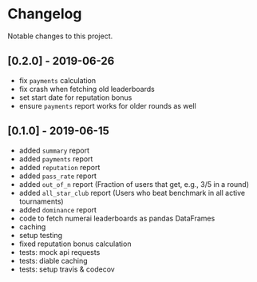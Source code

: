 # Changelog
Notable changes to this project.

## [0.2.0] - 2019-06-26
- fix `payments` calculation
- fix crash when fetching old leaderboards
- set start date for reputation bonus
- ensure `payments` report works for older rounds as well

## [0.1.0] - 2019-06-15
- added `summary` report
- added `payments` report
- added `reputation` report
- added `pass_rate` report
- added `out_of_n` report (Fraction of users that get, e.g., 3/5 in a round)
- added `all_star_club` report (Users who beat benchmark in all active tournaments)
- added `dominance` report
- code to fetch numerai leaderboards as pandas DataFrames
- caching
- setup testing
- fixed reputation bonus calculation
- tests: mock api requests
- tests: diable caching
- tests: setup travis & codecov
